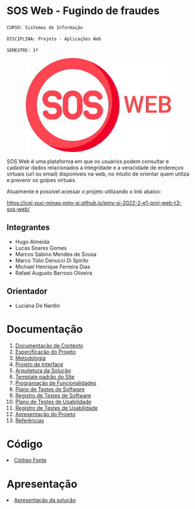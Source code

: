 # SOS Web - Fugindo de fraudes

`CURSO: Sistemas de Informação`

`DISCIPLINA: Projeto - Aplicações Web`

`SEMESTRE: 1º`

<p align="center"><img src="./docs/img/logo.png"></p>

SOS Web é uma plataforma em que os usuários podem consultar e cadastrar dados relacionados a integridade e a veracidade de endereços virtuais (url ou email) disponíveis na web, no intuito de orientar quem utiliza e prevenir os golpes virtuais.

Atualmente é possível acessar o projeto utilizando o link abaixo:

https://icei-puc-minas-pmv-si.github.io/pmv-si-2022-2-e1-proj-web-t3-sos-web/

## Integrantes

* Hugo Almeida
* Lucas Soares Gomes
* Marcos Sabino Mendes de Sousa
* Marco Túlio Denucci Di Spirito
* Michael Henrique Ferreira Dias 
* Rafael Augusto Barroso Oliveira

## Orientador

* Luciana De Nardin

# Documentação

<ol>
<li><a href="docs/context.md"> Documentação de Contexto</a></li>
<li><a href="docs/especification.md"> Especificação do Projeto</a></li>
<li><a href=" "> Metodologia</a></li>
<li><a href="docs/interface.md"> Projeto de Interface</a></li>
<li><a href=" "> Arquitetura da Solução</a></li>
<li><a href="docs/template.md"> Template padrão do Site</a></li>
<li><a href="docs/development.md"> Programação de Funcionalidades</a></li>
<li><a href="docs/tests.md"> Plano de Testes de Software</a></li>
<li><a href="docs/tests.md"> Registro de Testes de Software</a></li>
<li><a href="usability-tests.md"> Plano de Testes de Usabilidade</a></li>
<li><a href="usability-tests.md"> Registro de Testes de Usabilidade</a></li>
<li><a href="presentation/README.md"> Apresentação do Projeto</a></li>
<li><a href=" "> Referências</a></li>
</ol>

# Código

<li><a href="src/README.md"> Código Fonte</a></li>

# Apresentação

<li><a href="presentation/README.md"> Apresentação da solução</a></li>
